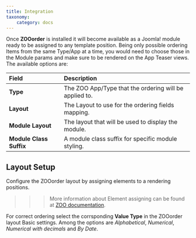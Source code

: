 ```yaml
---
title: Integration
taxonomy:
    category: docs
---
```


Once **ZOOorder** is installed it will become available as a Joomla! module ready to be assigned to any template position. Being only possible ordering Items from the same Type/App at a time, you would need to choose those in the Module params and make sure to be rendered on the App Teaser views. The available options are:

| Field       | Description |
| :---------- | :---------- |
| **Type** | The ZOO App/Type that the ordering will be applied to. |
| **Layout** | The Layout to use for the ordering fields mapping. |
| **Module Layout** | The layout that will be used to display the module. |
| **Module Class Suffix** | A module class suffix for specific module styling. |

## Layout Setup

Configure the ZOOorder layout by assigning elements to a rendering positions. 

>>> More information about Element assigning can be found at [ZOO documentation](http://yootheme.com/zoo/documentation/advanced/assign-elements-to-layout-positions).

For correct ordering select the corrsponding **Value Type** in the ZOOorder layout Basic settings. Among the options are *Alphabetical*, *Numerical*, *Numerical with decimals* and *By Date*.
